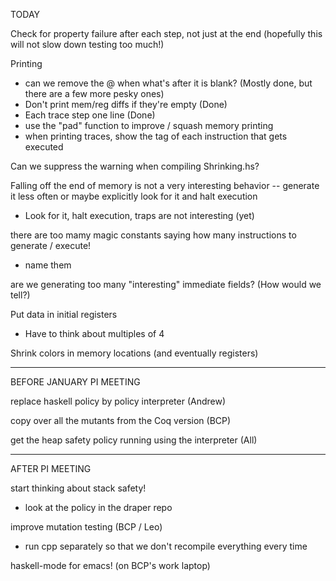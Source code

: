 TODAY

Check for property failure after each step, not just at the end
  (hopefully this will not slow down testing too much!)

Printing
- can we remove the @ when what's after it is blank?  (Mostly done, but there are a few more pesky ones)
- Don't print mem/reg diffs if they're empty (Done)
- Each trace step one line  (Done)
- use the "pad" function to improve / squash memory printing
- when printing traces, show the tag of each instruction that gets executed

Can we suppress the warning when compiling Shrinking.hs?

Falling off the end of memory is not a very interesting behavior -- generate it less often or maybe explicitly look for it and halt execution
- Look for it, halt execution, traps are not interesting (yet)

there are too mamy magic constants saying how many instructions to generate / execute!
- name them

are we generating too many "interesting" immediate fields?  (How would we
tell?)

Put data in initial registers
- Have to think about multiples of 4

Shrink colors in memory locations (and eventually registers)

___________________________________________________________
BEFORE JANUARY PI MEETING

replace haskell policy by policy interpreter
(Andrew)

copy over all the mutants from the Coq version
(BCP)

get the heap safety policy running using the interpreter
(All)

________________________
AFTER PI MEETING

start thinking about stack safety!
  - look at the policy in the draper repo

improve mutation testing (BCP / Leo)
  - run cpp separately so that we don't recompile everything every time

haskell-mode for emacs!  (on BCP's work laptop)

